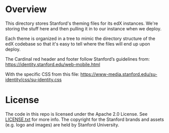 Overview
========

This directory stores Stanford's theming files for its edX instances.
We're storing the stuff here and then pulling it in to our instance
when we deploy.

Each theme is organized in a tree to mimic the directory structure of the edX
codebase so that it's easy to tell where the files will end up upon
deploy.

The Cardinal red header and footer follow Stanford’s guidelines from:
https://identity.stanford.edu/web-mobile.html

With the specific CSS from this file:
https://www-media.stanford.edu/su-identity/css/su-identity.css


License
=======

The code in this repo is licensed under the Apache 2.0 License.
See [LICENSE.txt](LICENSE.txt) for more info.  The copyright for the
Stanford brands and assets (e.g. logo and images) are held by Stanford
University.
